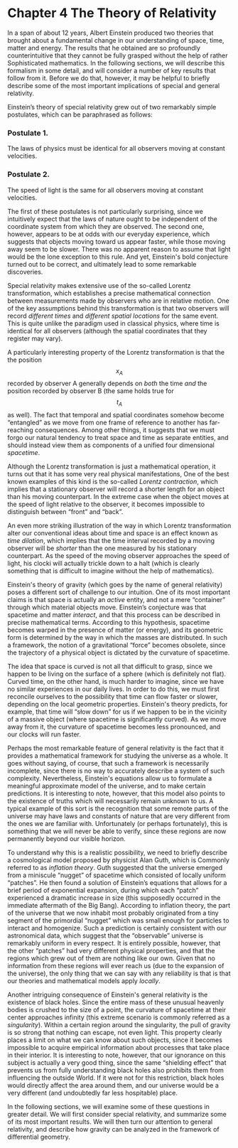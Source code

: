 # Chapter 4 The Theory of Relativity

In a span of about 12 years, Albert Einstein produced two theories that brought about a fundamental change in our understanding of space, time, matter and energy. The results that he obtained are so profoundly counterintuitive that they cannot be fully grasped without the help of rather Sophisticated mathematics. In the following sections, we will describe this formalism in some detail, and will consider a number of key results that follow from it. Before we do that, however, it may be helpful to briefly describe some of the most important implications of special and general relativity.

Einstein’s theory of special relativity grew out of two remarkably simple postulates, which can be paraphrased as follows:

### Postulate 1.  
The laws of physics must be identical for all observers moving at constant velocities.

### Postulate 2.  
The speed of light is the same for all observers moving at constant velocities.

The first of these postulates is not particularly surprising, since we intuitively expect that the laws of nature ought to be independent of the coordinate system from which they are observed. The second one, however, appears to be at odds with our everyday experience, which suggests that objects moving toward us appear faster, while those moving away seem to be slower. There was no apparent reason to assume that light would be the lone exception to this rule. And yet, Einstein's bold conjecture turned out to be correct, and ultimately lead to some remarkable discoveries. 

Special relativity makes extensive use of the so-called Lorentz transformation, which establishes a precise mathematical connection between measurements made by observers who are in relative motion. One of the key assumptions behind this transformation is that two observers will record *different times* and *different spatial locations* for the same event. This is quite unlike the paradigm used in classical physics, where time is identical for all observers (although the spatial coordinates that they register may vary).

A particularly interesting property of the Lorentz transformation is that the the position $$x_A$$ recorded by observer A generally depends on *both* the time *and* 
the position recorded by observer B (the same holds true for $$t_A$$ as well). The fact that temporal and spatial coordinates somehow become “entangled” as we move from one frame of reference to another has far-reaching consequences. Among other things, it suggests that we must forgo our natural tendency to treat space and time as separate entities, and should instead view them as components of a unified four dimensional *spacetime*.

Although the Lorentz transformation is just a mathematical operation, it turns out that it has some very real physical manifestations, One of the best known examples of this kind is the so-called *Lorentz contraction*, which implies that a stationary observer will record a shorter length for an object than his moving counterpart. In the extreme case when the object moves at the speed of light relative to the observer, it becomes impossible to distinguish between “front” and “back”. 

An even more striking illustration of the way in which Lorentz transformation alter our conventional ideas about time and space is an effect known as *time dilation*, which implies that the time interval recorded by a moving observer will be *shorter* than the one measured by his stationary counterpart. As the speed of the moving observer approaches the speed of light, his clocki will actually trickle down to a halt (which is clearly something that is difficult to imagine without the help of mathematics). 

Einstein's theory of gravity (which goes by the name of general relativity) poses a different sort of challenge to our intuition. One of its most important claims is that space is actually an *active* entity, and not a mere “container” through which material objects move. Einstein’s conjecture was that spacetime and matter *interact*, and that this process can be described in precise mathematical terms. According to this hypothesis, spacetime becomes warped in the presence of matter (or energy), and its geometric form is determined by the way in which the masses are distributed. In such a framework, the notion of a gravitational “force” becomes obsolete, since the trajectory of a physical object is dictated by the curvature of spacetime. 

The idea that space is curved is not all that difficult to grasp, since we happen to be living on the surface of a sphere (which is definitely not flat). Curved time, on the other hand, is much harder to imagine, since we have no similar experiences in our daily lives. In order to do this, we must first reconcile ourselves to the possibility that time can flow faster or slower, depending on the local geometric properties. Einstein's theory predicts, for example, that time will “słow down” for us if we happen to be in the vicinity of a massive object (where spacetime is significantly curved). As we move away from it, the curvature of spacetime becomes less pronounced, and our clocks will run faster.

Perhaps the most remarkable feature of general relativity is the fact that it provides a mathematical framework for studying the universe as a whole. It goes without saying, of course, that such a framework is necessarily incomplete, since there is no way to accurately describe a system of such complexity. Nevertheless, Einstein's equations allow us to formulate a meaningful approximate model of the universe, and to make certain predictions. It is interesting to note, however, that this model also points to the existence of truths which will necessarily remain unknown to us. A typical example of this sort is the recognition that some remote parts of the universe may have laws and constants of nature that are very different from the ones we are familiar with. Unfortunately (or perhaps fortunately), this is something that we will never be able to verify, since these regions are now permanently beyond our visible horizon.

To understand why this is a realistic possibility, we need to briefly describe a cosmological model proposed by physicist Alan Guth, which is Commonly referred to as *inflation theory*. Guth suggested that the universe emerged from a miniscule “nugget” of spacetime which consisted of locally uniform “patches”. He then found a solution of Einstein’s equations that allows for a brief period of exponential expansion, during which each “patch” experienced a dramatic increase in size (this supposedly occurred in the immediate aftermath of the Big Bang). According to inflation theory, the part of the universe that we now inhabit most probably originated from a tiny segment of the primordial “nugget” which was small enough for particles to interact and homogenize. Such a prediction is certainly consistent with our astronomical data, which suggest that the “observable” universe is remarkably uniform in every respect. It is entirely possible, however, that the other “patches” had very different physical properties, and that the regions which grew out of them are nothing like our own. Given that no information from these regions will ever reach us (due to the expansion of the universe), the only thing that we can say with any reliability is that is that our theories and mathematical models apply *locally*.

Another intriguing consequence of Einstein's general relativity is the existence of black holes. Since the entire mass of these unusual heavenly bodies is crushed to the size of a point, the curvature of spacetime at their center approaches infinity (this extreme scenario is commonly referred as a *singularity*). Within a certain region around the singularity, the pull of gravity is so strong that nothing can escape, not even light. This property clearly places a limit on what we can know about such objects, since it becomes impossible to acquire empirical information about processes that take place in their interior. It is interesting to note, however, that our ignorance on this subject is actually a very good thing, since the same “shielding effect” that prevents us from fully understanding black holes also prohibits them from influencing the outside World. If it were not for this restriction, black holes would directly affect the area around them, and our universe would be a very different (and undoubtedly far less hospitable) place.

In the following sections, we will examine some of these questions in greater detail. We will first consider special relativity, and summarize some of its most important results. We will then turn our attention to general relativity, and describe how gravity can be analyzed in the framework of differential geometry.